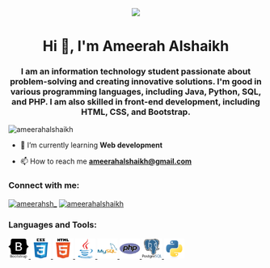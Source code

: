 
<p align="center">
    <img width="600" src="https://github.com/AmeerahAlshaikh/AmeerahAlshaikh/assets/101029077/97e77d80-063b-49ed-901b-30c148e6d0a4">
</p>
<h1 align="center">Hi 👋, I'm Ameerah Alshaikh</h1>
<h3 align="center">I am an information technology student passionate about problem-solving and creating innovative solutions. I'm good in various programming languages, including Java, Python, SQL, and PHP. I am also skilled in front-end development, including HTML, CSS, and Bootstrap.</h3>

<p align="left"> <img src="https://komarev.com/ghpvc/?username=ameerahalshaikh&label=Profile%20views&color=85618f&style=flat" alt="ameerahalshaikh" /> </p>

- 🌱 I’m currently learning **Web development**

- 📫 How to reach me **ameerahalshaikh@gmail.com**

<h3 align="left">Connect with me:</h3>
<p align="left">
<a href="https://twitter.com/ameerahsh_" target="blank"><img align="center" src="https://raw.githubusercontent.com/rahuldkjain/github-profile-readme-generator/master/src/images/icons/Social/twitter.svg" alt="ameerahsh_" height="30" width="40" /></a>
<a href="https://linkedin.com/in/ameerahalshaikh" target="blank"><img align="center" src="https://raw.githubusercontent.com/rahuldkjain/github-profile-readme-generator/master/src/images/icons/Social/linked-in-alt.svg" alt="ameerahalshaikh" height="30" width="40" /></a>
</p>

<h3 align="left">Languages and Tools:</h3>
<p align="left"> <a href="https://getbootstrap.com" target="_blank" rel="noreferrer"> <img src="https://raw.githubusercontent.com/devicons/devicon/master/icons/bootstrap/bootstrap-plain-wordmark.svg" alt="bootstrap" width="40" height="40"/> </a> <a href="https://www.w3schools.com/css/" target="_blank" rel="noreferrer"> <img src="https://raw.githubusercontent.com/devicons/devicon/master/icons/css3/css3-original-wordmark.svg" alt="css3" width="40" height="40"/> </a> <a href="https://www.w3.org/html/" target="_blank" rel="noreferrer"> <img src="https://raw.githubusercontent.com/devicons/devicon/master/icons/html5/html5-original-wordmark.svg" alt="html5" width="40" height="40"/> </a> <a href="https://www.java.com" target="_blank" rel="noreferrer"> <img src="https://raw.githubusercontent.com/devicons/devicon/master/icons/java/java-original.svg" alt="java" width="40" height="40"/> </a> <a href="https://www.mysql.com/" target="_blank" rel="noreferrer"> <img src="https://raw.githubusercontent.com/devicons/devicon/master/icons/mysql/mysql-original-wordmark.svg" alt="mysql" width="40" height="40"/> </a> <a href="https://www.php.net" target="_blank" rel="noreferrer"> <img src="https://raw.githubusercontent.com/devicons/devicon/master/icons/php/php-original.svg" alt="php" width="40" height="40"/> </a> <a href="https://www.postgresql.org" target="_blank" rel="noreferrer"> <img src="https://raw.githubusercontent.com/devicons/devicon/master/icons/postgresql/postgresql-original-wordmark.svg" alt="postgresql" width="40" height="40"/> </a> <a href="https://www.python.org" target="_blank" rel="noreferrer"> <img src="https://raw.githubusercontent.com/devicons/devicon/master/icons/python/python-original.svg" alt="python" width="40" height="40"/> </a> </p>
